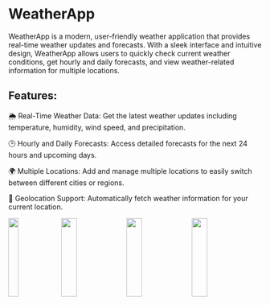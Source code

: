 # WeatherApp
WeatherApp is a modern, user-friendly weather application that provides real-time weather updates and forecasts. With a sleek interface and intuitive design, WeatherApp allows users to quickly check current weather conditions, get hourly and daily forecasts, and view weather-related information for multiple locations.

## Features:

🌦️ Real-Time Weather Data: Get the latest weather updates including temperature, humidity, wind speed, and precipitation.

🕒 Hourly and Daily Forecasts: Access detailed forecasts for the next 24 hours and upcoming days.

🌍 Multiple Locations: Add and manage multiple locations to easily switch between different cities or regions.

📍 Geolocation Support: Automatically fetch weather information for your current location.

<p>
  <img src="" height = 20% width 25%>
  <img src="https://github.com/user-attachments/assets/9a88fe30-e310-4789-82ad-8ad4397d9b26" height = 20% width =25%>
  <img src="https://github.com/user-attachments/assets/fb92a5e8-dfa3-444d-bdca-cbf40587f132" height = 20% width =25%>
  <img src="https://github.com/user-attachments/assets/e2bcf26f-5fe1-461e-abd1-3b453ce660f2" height = 20% width =25%>
</p>

<div>
  <vedio>
    
  </vedio>
</div>

